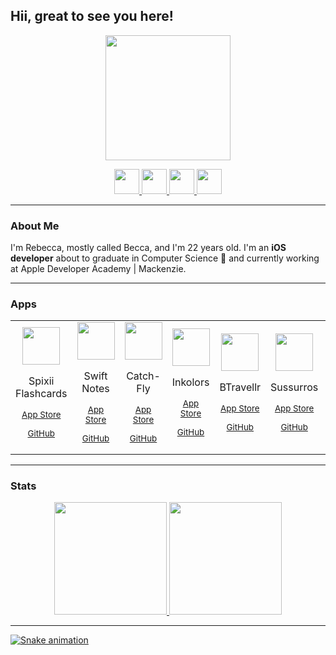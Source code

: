 <link rel="stylesheet" href="https://cdn.jsdelivr.net/gh/devicons/devicon@v2.15.1/devicon.min.css">


## Hii, great to see you here! 

<p align="center">
    <img src="https://user-images.githubusercontent.com/49920539/194181986-c13fbd07-02f4-419b-b521-5f93841f5edf.png" width="200" height="200"/>
</p>

<p align="center">
  <a href = "mailto:rebecca.mello@me.com">
       <img src="https://cdn-icons-png.flaticon.com/512/552/552486.png" width="40" height="40">
  </a>
  <a href="https://linkedin.com/in/rebecca-mello-9101831b2">
       <img src="https://cdn.jsdelivr.net/gh/devicons/devicon/icons/linkedin/linkedin-original.svg" width="40" height="40"/>
  </a> 
  <a href = "https://instagram.com/reeh_ms?igshid=YmMyMTA2M2Y=">
       <img src="https://blog.vizcaya.com.br/wp-content/uploads/2017/02/instagram-Logo-PNG-Transparent-Background-download.png" width="40" height="40">
  </a>
  <a href = "https://medium.com/@rebecca-mello">
       <img src="https://upload.wikimedia.org/wikipedia/commons/thumb/e/ec/Medium_logo_Monogram.svg/1200px-Medium_logo_Monogram.svg.png" width="40" height="40">
  </a>
</p>

--------
### About Me

I'm Rebecca, mostly called Becca, and I'm 22 years old. I'm an **iOS developer** about to graduate in Computer Science :tada: and currently working at Apple Developer Academy | Mackenzie. 

----------
### Apps 
<table>
    <tr>
        <td align="center">
            <img src="https://user-images.githubusercontent.com/49920539/196942761-b58fa610-9db6-48e0-8ba6-5499c073e541.png" width="60" height="60"/>  
            <p> Spixii Flashcards </p>
            <sub>
               <a href="https://apps.apple.com/br/app/spixii-flashcards/id6443457347?l=en"
               <p>App Store</p>
               <a href="https://github.com/Rebeccompany/Project-Swift">
               <p>GitHub</p>
            </sub>
        </td>
        <td align="center">
             <img src="https://user-images.githubusercontent.com/49920539/194444860-98d5b021-e67b-4b48-9b1c-1b08d6b58389.png" width="60" height="60"/>
             <p> Swift Notes </p>
             <sub>
                 <a href="https://apps.apple.com/br/app/swift-notes/id1579088750?l=en"
                 <p>App Store</p>
                 <a href="https://github.com/MarcosChevis/NotesApp">
                 <p>GitHub</p>
             </sub>
        </td>
        <td align="center">
             <img src="https://user-images.githubusercontent.com/49920539/194443683-d7a24472-7f81-4bf9-95f2-a81134ab39b4.png" width="60" height="60"/>  
             <p> Catch-Fly </p>
             <sub>
                <a href="https://apps.apple.com/us/app/catch-fly-the-escape/id1615619928"
                <p>App Store</p>
                <a href="https://github.com/rebeccamello/Catch-Fly">
                <p>GitHub</p>
             </sub>
        </td>
        <td align="center">
            <img src="https://user-images.githubusercontent.com/49920539/194429434-69527598-080f-4271-a99b-26da4bc8515b.png" width="60" height="60"/>  
            <br>
            <p> Inkolors </p>
            <sub>
                <a href="https://apps.apple.com/br/app/inkolors/id1572342593?l=en"
                <p>App Store</p>
                <a href="https://github.com/Gui25Reis/Inkolors">
                <p>GitHub</p>
            </sub>
        </td>
        <td align="center">
            <img src="https://user-images.githubusercontent.com/49920539/194443065-62317227-5d6f-4ab2-a5e3-208052915eef.png" width="60" height="60"/>   
            <p> BTravellr </p>
            <sub>
               <a href="https://apps.apple.com/br/app/btravellr/id1578742661?l=en"
               <p>App Store</p>
               <a href="https://github.com/rebeccamello/BTravellr">
               <p>GitHub</p>
            </sub>
        </td>
        <td align="center">
            <img src="https://user-images.githubusercontent.com/49920539/194443364-34aa2a4d-31a0-420c-ae4f-afea8a92b463.png" width="60" height="60"/>  
            <p> Sussurros </p>
            <sub>
               <a href="https://apps.apple.com/br/app/sussurros/id1588110679?l=en"
               <p>App Store</p>
               <a href="https://github.com/batistagc/Sussuros">
               <p>GitHub</p>
            </sub>
        </td>
        <td align="center">
            <img src="https://user-images.githubusercontent.com/49920539/194445513-6e5efbcc-db10-4433-abc9-2a20bb8f0c6e.png" width="60" height="60"/>  
            <p> Wohoo! </p>
            <sub>
                <a href="https://apps.apple.com/br/app/wohoo/id1572891052?l=en"
                <p>App Store</p>
                <a href="https://github.com/rebeccamello/Wohoo">
                <p>GitHub</p>
            </sub>
        </td>
    </tr>
</table>

-------
### Stats
<div align="center">
<a href="https://github.com/seu-usuário-aqui">
    <img height="180em" src="https://github-readme-stats.vercel.app/api/top-langs/?username=rebeccamello&layout=compact&langs_count=7&theme=dracula"/>
    <img height="180em" src="https://github-readme-stats.vercel.app/api?username=rebeccamello&show_icons=true&theme=dracula&include_all_commits=true&count_private=true"/>
</div>

-------

![Snake animation](https://github.com/rebeccamello/rebeccamello/blob/output/github-contribution-grid-snake.svg)
